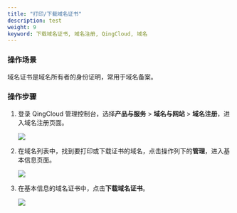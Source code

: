```yaml
---
title: "打印/下载域名证书"
description: test
weight: 9
keyword: 下载域名证书, 域名注册, QingCloud, 域名
---
```




### 操作场景

域名证书是域名所有者的身份证明，常用于域名备案。

### 操作步骤

1. 登录 QingCloud 管理控制台，选择**产品与服务** > **域名与网站** > **域名注册**，进入域名注册页面。

   ![](../../_images/dn_service.png)

2. 在域名列表中，找到要打印或下载证书的域名，点击操作列下的**管理**，进入基本信息页面。

   ![](../../_images/dn_list.png)

3. 在基本信息的域名证书中，点击**下载域名证书**。

   ![](../../_images/download_certificate.png)

